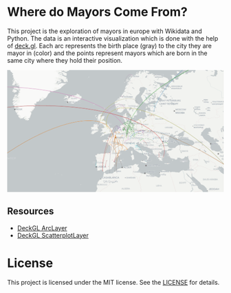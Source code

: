 # Where do Mayors Come From?
This project is the exploration of mayors in europe with Wikidata and Python. The data is an interactive visualization which is done with the help of [deck.gl](http://uber.github.io/deck.gl/#/). Each arc represents the birth place (gray) to the city they are mayor in (color) and the points represent mayors which are born in the same city where they hold their position.

![screen](screen.png)

## Resources 
- [DeckGL ArcLayer](https://github.com/uber/deck.gl/blob/master/docs/layers/arc-layer.md)
- [DeckGL ScatterplotLayer](https://github.com/uber/deck.gl/blob/master/docs/layers/scatterplot-layer.md)

# License 
This project is licensed under the MIT license. See the [LICENSE](LICENSE) for details.
